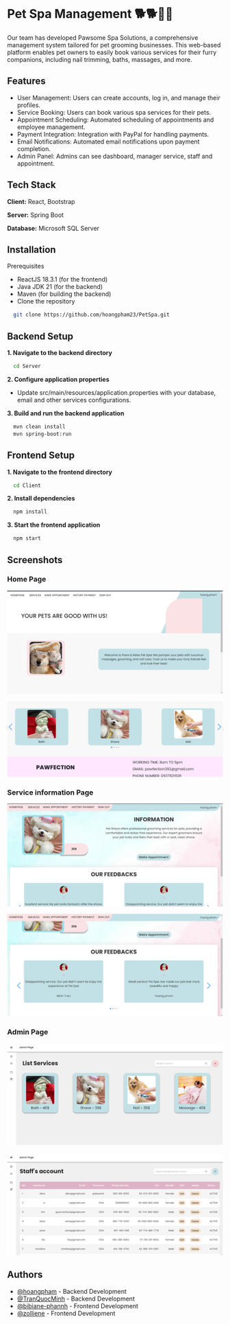 
# Pet Spa Management 🐕🐕🐶🐶

Our team has developed Pawsome Spa Solutions, a comprehensive management system tailored for pet grooming businesses. This web-based platform enables pet owners to easily book various services for their furry companions, including nail trimming, baths, massages, and more.
## Features

- User Management: Users can create accounts, log in, and manage their profiles.
- Service Booking: Users can book various spa services for their pets.
- Appointment Scheduling: Automated scheduling of appointments and employee management.
- Payment Integration: Integration with PayPal for handling payments.
- Email Notifications: Automated email notifications upon payment completion.
- Admin Panel: Admins can see dashboard, manager service, staff and appointment.


## Tech Stack

**Client:** React, Bootstrap

**Server:** Spring Boot

**Database:** Microsoft SQL Server


## Installation
Prerequisites
- ReactJS 18.3.1 (for the frontend)
- Java JDK 21 (for the backend)
- Maven (for building the backend)
- Clone the repository 
```bash
  git clone https://github.com/hoangpham23/PetSpa.git
```

## Backend Setup
**1. Navigate to the backend directory**
```bash
  cd Server
```

**2. Configure application properties**
- Update src/main/resources/application.properties with your database, email and other services configurations.

**3. Build and run the backend application**
        
```bash
  mvn clean install
  mvn spring-boot:run
```


## Frontend Setup
**1. Navigate to the frontend directory**
```bash
  cd Client
```
**2. Install dependencies**
```bash
  npm install
```
**3. Start the frontend application**
```bash
  npm start
```      

## Screenshots

### Home Page
![Home Page](https://github.com/hoangpham23/testing-readme/blob/main/screenshoots/home1.png?raw=true)


![Home Page](https://github.com/hoangpham23/testing-readme/blob/main/screenshoots/home3.png?raw=true)


### Service information Page
![Service](https://github.com/hoangpham23/testing-readme/blob/main/screenshoots/service-information.png?raw=true)


![feedback](https://github.com/hoangpham23/testing-readme/blob/main/screenshoots/feedback.png?raw=true)


### Admin Page

![Manage Service](https://github.com/hoangpham23/testing-readme/blob/main/screenshoots/manage-service.png?raw=true)

![Manage Service](https://github.com/hoangpham23/testing-readme/blob/main/screenshoots/manage-staff.png?raw=true)





## Authors

- [@hoangpham](https://github.com/hoangpham23) - Backend Development
- [@TranQuocMinh](https://github.com/Tran-Quoc-Minh) - Backend Development
- [@bibiane-phannh](https://github.com/bibiane-phannh) - Frontend Development
- [@zolliene](https://github.com/zolliene) - Frontend Development


